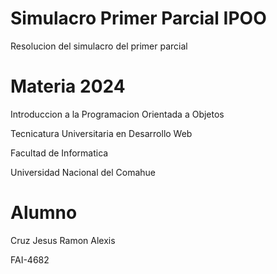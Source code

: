 # Simulacro Primer Parcial IPOO
Resolucion del simulacro del primer parcial

# Materia 2024

Introduccion a la Programacion Orientada a Objetos

Tecnicatura Universitaria en Desarrollo Web

Facultad de Informatica

Universidad Nacional del Comahue

# Alumno

Cruz Jesus Ramon Alexis

FAI-4682
